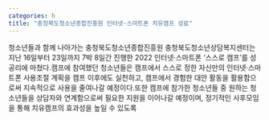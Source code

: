 ```yaml
---
categories: h
title: "충청북도청소년종합진흥원 인터넷·스마트폰 치유캠프 성료"
---
```

청소년들과 함께 나아가는 충청북도청소년종합진흥원 충청북도청소년상담복지센터는 지난 16일부터 23일까지 7박 8일간 진행한 2022 인터넷·스마트폰 ‘스스로 캠프’를 성공리에 마쳤다.캠프에 참여했던 청소년들은 캠프에서 스스로 정한 자신만의 인터넷·스마트폰 사용조절 계획을 캠프 이후에도 실천하고, 캠프에서 경험한 대안 활동을 활용함으로써 지속적으로 사용을 줄여나갈 예정이다.또한 캠프에 참가한 청소년들 중 원하는 청소년들을 상담자와 연계함으로써 필요한 지원을 이어나갈 예정이며, 정기적인 사후모임을 통해 치유캠프의 효과성을 높일 수 있도록